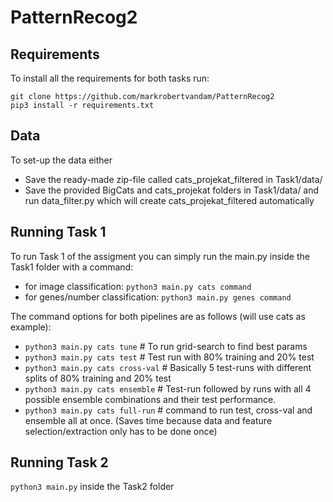 # PatternRecog2 

## Requirements

To install all the requirements for both tasks run:
```
git clone https://github.com/markrobertvandam/PatternRecog2
pip3 install -r requirements.txt
```

## Data

To set-up the data either 
* Save the ready-made zip-file called cats_projekat_filtered in Task1/data/
* Save the provided BigCats and cats_projekat folders in Task1/data/ and run data_filter.py which will create cats_projekat_filtered automatically


## Running Task 1

To run Task 1 of the assigment you can simply run the main.py inside the Task1 folder with a command:
* for image classification: ```python3 main.py cats command```
* for genes/number classification: ```python3 main.py genes command```

The command options for both pipelines are as follows (will use cats as example):
* ```python3 main.py cats tune``` # To run grid-search to find best params
* ```python3 main.py cats test``` # Test run with 80% training and 20% test 
* ```python3 main.py cats cross-val``` # Basically 5 test-runs with different splits of 80% training and 20% test
* ```python3 main.py cats ensemble``` # Test-run followed by runs with all 4 possible ensemble combinations and their test performance.
* ```python3 main.py cats full-run``` # command to run test, cross-val and ensemble all at once. (Saves time because data and 
feature selection/extraction only has to be done once)

## Running Task 2
```python3 main.py``` inside the Task2 folder